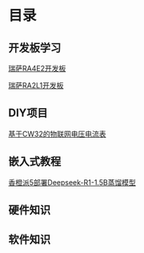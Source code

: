 # 目录

## 开发板学习
[瑞萨RA4E2开发板](</RA4E2-Develop-Board/>)

[瑞萨RA2L1开发板](</RA2L1-Develop-Board/>)


## DIY项目
[基于CW32的物联网电压电流表](/CW32-volt-ammeter/)

## 嵌入式教程
[香橙派5部署Deepseek-R1-1.5B蒸馏模型](/Deepseek-R1-RK3588-OrangePi5/)

## 硬件知识


## 软件知识